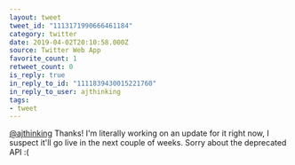 ```yaml
---
layout: tweet
tweet_id: "1113171990666461184"
category: twitter
date: 2019-04-02T20:10:58.000Z
source: Twitter Web App
favorite_count: 1
retweet_count: 0
is_reply: true
in_reply_to_id: "1111839430015221760"
in_reply_to_user: ajthinking
tags:
- tweet
---
```


[@ajthinking](https://twitter.com/@ajthinking) Thanks! I'm literally working on an update for it right now, I suspect it'll go live in the next couple of weeks. Sorry about the deprecated API :(
